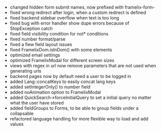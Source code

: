 * changed hidden form submit names, now prefixed with framelix-form-
* fixed wrong redirect after login, when a custom redirect is defined
* fixed backend sidebar overflow when text is too long
* fixed bug with error handler show dupe errors because of StopException catch
* fixed field visibility condition for not* conditions
* fixed number format/parse
* fixed a fiew field layout issues
* fixed FramelixDom.isInDom() with some elements
* optimized email settings
* optimized FramelixModal for different screen sizes
* views with regex in url now remove parameters that are not used when generating urls
* backend pages now by default need a user to be logged in
* added Lang::concatKeys to easily concat lang keys
* added setIntegerOnly() to number field
* added noAnimation option to FramelixModal
* added QuickSearch->forceInitialQuery to set a initial query no matter what the user have stored
* added fieldGroups to Forms, to be able to group fields under a collapsable
* refactored language handling for more flexible way to load and add values
